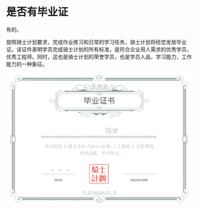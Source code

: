 # 是否有毕业证

有的。  

按照骑士计划要求，完成作业练习和日常的学习任务，骑士计划将给您发放毕业证。该证件表明学员完成骑士计划的所有标准，是符合企业用人需求的优秀学员，优秀工程师。同时，这也是骑士计划的荣誉学员，也是学员人品，学习能力，工作能力的一种象征。  

![](../static/08biye.png)
